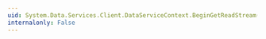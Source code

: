 ```yaml
---
uid: System.Data.Services.Client.DataServiceContext.BeginGetReadStream(System.Object,System.Data.Services.Client.DataServiceRequestArgs,System.AsyncCallback,System.Object)
internalonly: False
---
```

